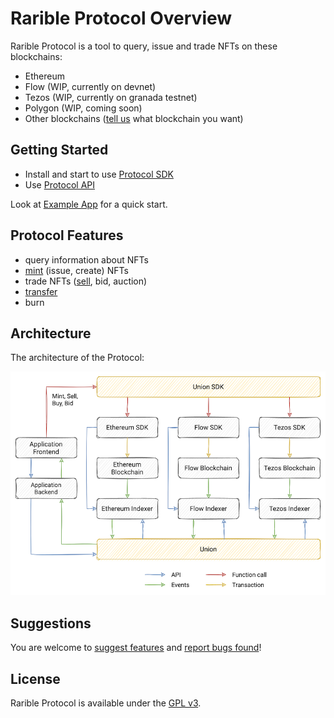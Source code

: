 # Rarible Protocol Overview

Rarible Protocol is a tool to query, issue and trade NFTs on these blockchains:

- Ethereum
- Flow (WIP, currently on devnet)
- Tezos (WIP, currently on granada testnet)
- Polygon (WIP, coming soon)
- Other blockchains ([tell us](https://github.com/rarible/protocol/discussions) what blockchain you want)

## Getting Started

- Install and start to use [Protocol SDK](SDK/union-sdk.md)
- Use [Protocol API](overview/api-reference.md)

Look at [Example App](getting-started/protocol-example.md) for a quick start.

## Protocol Features

- query information about NFTs
- [mint](SDK/mint.md) (issue, create) NFTs
- trade NFTs ([sell](SDK/sell.md), bid, auction)
- [transfer](SDK/transfer.md)
- burn

## Architecture

The architecture of the Protocol:

![](docs/overview/img/union_architecture.png)

## Suggestions

You are welcome to [suggest features](https://github.com/rarible/protocol/discussions) and [report bugs found](https://github.com/rarible/protocol/issues)!

## License

Rarible Protocol is available under the [GPL v3](docs/LICENSE).
